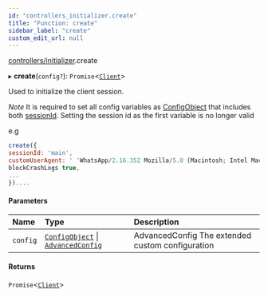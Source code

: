 ```yaml
---
id: "controllers_initializer.create"
title: "Function: create"
sidebar_label: "create"
custom_edit_url: null
---
```


[controllers/initializer](/api/modules/controllers_initializer.md).create

▸ **create**(`config?`): `Promise`<[`Client`](/api/classes/api_Client.Client.md)\>

Used to initialize the client session.

*Note* It is required to set all config variables as [ConfigObject](https://open-wa.github.io/wa-automate-nodejs/interfaces/configobject.html) that includes both [sessionId](https://open-wa.github.io/wa-automate-nodejs/interfaces/configobject.html#sessionId). Setting the session id as the first variable is no longer valid

e.g

```javascript
create({
sessionId: 'main',
customUserAgent: ' 'WhatsApp/2.16.352 Mozilla/5.0 (Macintosh; Intel Mac OS X 10_15_1) AppleWebKit/605.1.15 (KHTML, like Gecko) Version/13.0.3 Safari/605.1.15',
blockCrashLogs true,
...
})....
```

#### Parameters

| Name | Type | Description |
| :------ | :------ | :------ |
| `config` | [`ConfigObject`](/api/interfaces/api_model_config.ConfigObject.md) \| [`AdvancedConfig`](/api/types/api_model_config.AdvancedConfig.md) | AdvancedConfig The extended custom configuration |

#### Returns

`Promise`<[`Client`](/api/classes/api_Client.Client.md)\>
